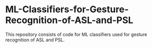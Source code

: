 # ML-Classifiers-for-Gesture-Recognition-of-ASL-and-PSL
This repository consists of code for ML classifiers used for gesture recognition of ASL and PSL.
